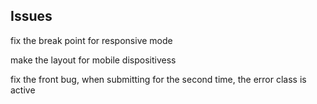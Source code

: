## Issues

fix the break point for responsive mode

make the layout for mobile dispositivess

fix the front bug, when submitting for the second time, the error class is active